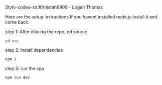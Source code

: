 Stylo-codes-stuff/mistah6909 - Logan Thomas

Here are the setup instructions
If you havent installed node.js install it and come back.

step 1: After cloning the repo, cd source
```
cd src
```
step 2: install dependencies
```
npm i 
```
step 3: run the app
```
npm run dev
```
